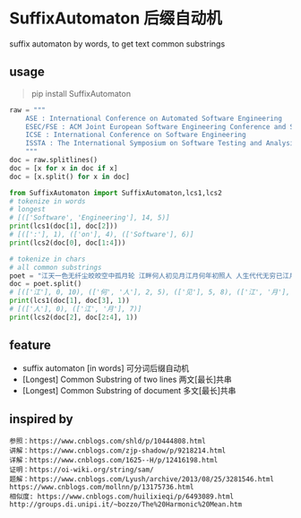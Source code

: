 
# SuffixAutomaton 后缀自动机
suffix automaton by words, to get text common substrings


## usage
> pip install SuffixAutomaton 

```python
raw = """
    ASE : International Conference on Automated Software Engineering
    ESEC/FSE : ACM Joint European Software Engineering Conference and Symposium on the Foundations of Software Engineering
    ICSE : International Conference on Software Engineering
    ISSTA : The International Symposium on Software Testing and Analysis
    """
doc = raw.splitlines()
doc = [x for x in doc if x]
doc = [x.split() for x in doc]

from SuffixAutomaton import SuffixAutomaton,lcs1,lcs2
# tokenize in words
# longest
# [(['Software', 'Engineering'], 14, 5)]
print(lcs1(doc[1], doc[2]))
# [([':'], 1), (['on'], 4), (['Software'], 6)]
print(lcs2(doc[0], doc[1:4]))

# tokenize in chars
# all common substrings
poet = "江天一色无纤尘皎皎空中孤月轮 江畔何人初见月江月何年初照人 人生代代无穷已江月年年望相似 不知江月待何人但见长江送流水"
doc = poet.split()
# [(['江'], 0, 10), (['何', '人'], 2, 5), (['见'], 5, 8), (['江', '月'], 7, 2)]
print(lcs1(doc[1], doc[3], 1))
# [(['人'], 0), (['江', '月'], 7)]
print(lcs2(doc[2], doc[2:4], 1))


```

## feature
* suffix automaton [in words] 可分词后缀自动机
* [Longest] Common Substring of two lines 两文[最长]共串
* [Longest] Common Substring of document 多文[最长]共串


## inspired by 
    参照：https://www.cnblogs.com/shld/p/10444808.html
    讲解：https://www.cnblogs.com/zjp-shadow/p/9218214.html
    详解：https://www.cnblogs.com/1625--H/p/12416198.html
    证明：https://oi-wiki.org/string/sam/
    题解：https://www.cnblogs.com/Lyush/archive/2013/08/25/3281546.html https://www.cnblogs.com/mollnn/p/13175736.html
    相似度: https://www.cnblogs.com/huilixieqi/p/6493089.html http://groups.di.unipi.it/~bozzo/The%20Harmonic%20Mean.htm
